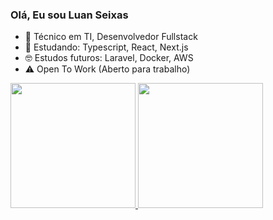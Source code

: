 ### Olá, Eu sou Luan Seixas

- 🔭  Técnico em TI, Desenvolvedor Fullstack
- 🌱  Estudando: Typescript, React, Next.js
- 🤓  Estudos futuros: Laravel, Docker, AWS
- ⚠   Open To Work (Aberto para trabalho)

<div>
  <a href="https://github.com/seixasluan">
  <img height="200em" src="https://github-readme-stats.vercel.app/api?username=seixasluan&show_icons=true&theme=dracula&include_all_commits=true&count_private=true"/>
  <img height="200em" src="https://github-readme-stats.vercel.app/api/top-langs/?username=seixasluan&layout=compact&langs_count=16&theme=dracula"/>
</div>
